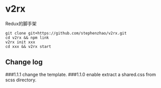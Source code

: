 # v2rx
Redux的脚手架


```
git clone git+https://github.com/stephenzhao/v2rx.git 
cd v2rx && npm link
v2rx init xxx
cd xxx && v2rx start
```

## Change log
###1.1.1
change the template.
###1.1.0
enable extract a shared.css from scss directory.